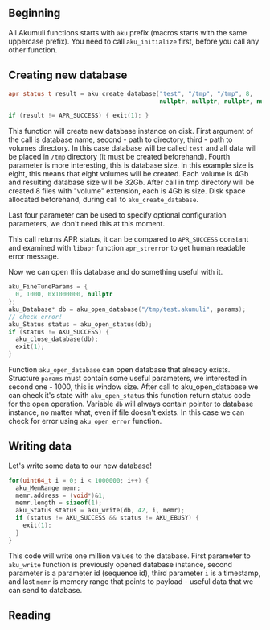 ## Beginning
All Akumuli functions starts with `aku` prefix (macros starts with the same uppercase prefix).
You need to call `aku_initialize` first, before you call any other function.

## Creating new database
```cpp
apr_status_t result = aku_create_database("test", "/tmp", "/tmp", 8, 
                                          nullptr, nullptr, nullptr, nullptr);

if (result != APR_SUCCESS) { exit(1); }
```
This function will create new database instance on disk. First argument of the call is database name, second - path to directory, third - path to volumes directory. In this case database will be called `test` and all data will be placed in `/tmp` directory (it must be created beforehand). Fourth parameter is more interesting, this is database size. In this example size is eight, this means that eight volumes will be created. Each volume is 4Gb and resulting database size will be 32Gb. After call in tmp directory will be created 8 files with "volume" extension, each is 4Gb is size. Disk space allocated beforehand, during call to `aku_create_database`.

Last four parameter can be used to specify optional configuration parameters, we don't need this at this moment.

This call returns APR status, it can be compared to `APR_SUCCESS` constant and examined with `libapr` function `apr_strerror` to get human readable error message.

Now we can open this database and do something useful with it.
```cpp
aku_FineTuneParams = {
  0, 1000, 0x1000000, nullptr
};
aku_Database* db = aku_open_database("/tmp/test.akumuli", params);
// check error!
aku_Status status = aku_open_status(db);
if (status != AKU_SUCCESS) {
  aku_close_database(db);
  exit(1);
}
```
Function `aku_open_database` can open database that already exists. Structure `params` must contain some useful parameters, we interested in second one - 1000, this is window size. After call to aku_open_database we can check it's state with `aku_open_status` this function return status code for the open operation. Variable `db` will always contain pointer to database instance, no matter what, even if file doesn't exists. In this case we can check for error using `aku_open_error` function.

## Writing data
Let's write some data to our new database!
```cpp
for(uint64_t i = 0; i < 1000000; i++) {
  aku_MemRange memr;
  memr.address = (void*)&1;
  memr.length = sizeof(1);
  aku_Status status = aku_write(db, 42, i, memr);
  if (status != AKU_SUCCESS && status != AKU_EBUSY) {
    exit(1);
  }
}
```
This code will write one million values to the database. First parameter to `aku_write` function is previously opened database instance, second parameter is a parameter id (sequence id), third parameter `i` is a timestamp, and last `memr` is memory range that points to payload - useful data that we can send to database.

## Reading